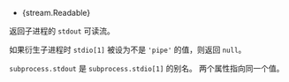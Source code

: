 <!-- YAML
added: v0.1.90
-->

* {stream.Readable}

返回子进程的 `stdout` 可读流。

如果衍生子进程时 `stdio[1]` 被设为不是 `'pipe'` 的值，则返回 `null`。

`subprocess.stdout` 是 `subprocess.stdio[1]` 的别名。
两个属性指向同一个值。

